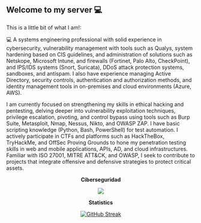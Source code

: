 ## Welcome to my server 💻


This is a little bit of what I am!:

💻 
A systems engineering professional with solid experience in cybersecurity, vulnerability management with tools such as Qualys, system hardening based on CIS guidelines, and administration of solutions such as Netskope, Microsoft Intune, and firewalls (Fortinet, Palo Alto, CheckPoint), and IPS/IDS systems (Snort, Suricata), DDoS attack protection systems, sandboxes, and antispam. I also have experience managing Active Directory, security controls, authentication and authorization methods, and identity management tools in on-premises and cloud environments (Azure, AWS).

I am currently focused on strengthening my skills in ethical hacking and pentesting, delving deeper into vulnerability exploitation techniques, privilege escalation, pivoting, and control bypass using tools such as Burp Suite, Metasploit, Nmap, Nessus, Nikto, and OWASP ZAP. I have basic scripting knowledge (Python, Bash, PowerShell) for test automation. I actively participate in CTFs and platforms such as HackTheBox, TryHackMe, and OffSec Proving Grounds to hone my penetration testing skills in web and mobile applications, APIs, AD, and cloud infrastructures. Familiar with ISO 27001, MITRE ATT&CK, and OWASP, I seek to contribute to projects that integrate offensive and defensive strategies to protect critical assets.

<p align="center"><strong>Ciberseguridad</strong></p>

<div align="center">
  <a href="https://skillicons.dev">
    <img src="https://skillicons.dev/icons?i=bash,postman,arch,bsd,debian,kali,linux,mint,ubuntu,windows,aws,azure,gcp,heroku,netlify,vercel,cloudflare,supabase,openstack,c,cs,cpp,java,js,php,py,r,ts,mongodb,mysql" />
  </a>
<p></p>  
</div>
<p></p>
<p></p>
<p align="center"><strong>Statistics</strong></p>
<div align="center">
 </a>
</div>
<div align="center">
 <a href="https://git.io/streak-stats"><img src="https://streak-stats.demolab.com?user=Cyberdark-Security&theme=dark&hide_border=true" alt="GitHub Streak" /></a>
</a>
</div>
<p></p>
<p></p>
<p></p>
<p></p>
<p></p>
<p></p>

<!--
**Cyberdark-Security/Cyberdark-Security** is a ✨ _special_ ✨ repository because its `README.md` (this file) appears on your GitHub profile.
-->
